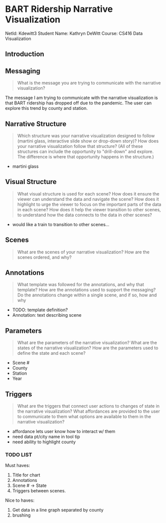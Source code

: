 # BART Ridership Narrative Visualization

NetId: Kdewitt3
Student Name: Kathryn DeWitt
Course: CS416 Data Visualization

## Introduction

## Messaging

> What is the message you are trying to communicate with the narrative visualization?

The message I am trying to communicate with the narrative visualization is that BART ridership has dropped off due to the pandemic. The user can explore this trend by county and station.

## Narrative Structure

> Which structure was your narrative visualization designed to follow (martini glass, interactive slide show or drop-down story)? How does your narrative visualization follow that structure? (All of these structures can include the opportunity to "drill-down" and explore. The difference is where that opportunity happens in the structure.)

- martini glass

## Visual Structure

> What visual structure is used for each scene? How does it ensure the viewer can understand the data and navigate the scene? How does it highlight to urge the viewer to focus on the important parts of the data in each scene? How does it help the viewer transition to other scenes, to understand how the data connects to the data in other scenes?

- would like a train to transition to other scenes...

## Scenes

> What are the scenes of your narrative visualization?  How are the scenes ordered, and why?

## Annotations

> What template was followed for the annotations, and why that template? How are the annotations used to support the messaging? Do the annotations change within a single scene, and if so, how and why

- TODO: template definition?
- Annotation: text describing scene

## Parameters

> What are the parameters of the narrative visualization? What are the states of the narrative visualization? How are the parameters used to define the state and each scene?

- Scene #
- County
- Station
- Year

## Triggers

> What are the triggers that connect user actions to changes of state in the narrative visualization? What affordances are provided to the user to communicate to them what options are available to them in the narrative visualization?

- affordance lets user know how to interact w/ them
- need data pt/city name in tool tip
- need ability to highlight county

### TODO LIST

Must haves:

1. Title for chart
2. Annotations
3. Scene # -> State
4. Triggers between scenes.

Nice to haves:

1. Get data in a line graph separated by county
2. brushing
